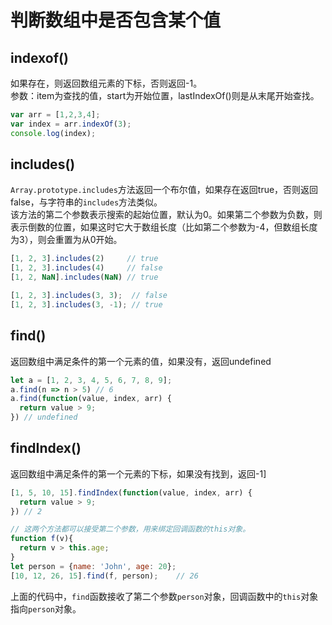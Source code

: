 # 判断数组中是否包含某个值

## indexof()
如果存在，则返回数组元素的下标，否则返回-1。 <br>
参数：item为查找的值，start为开始位置，lastIndexOf()则是从末尾开始查找。
```js
var arr = [1,2,3,4];
var index = arr.indexOf(3);
console.log(index);
```

## includes()
`Array.prototype.includes`方法返回一个布尔值，如果存在返回true，否则返回false，与字符串的`includes`方法类似。 <br>
该方法的第二个参数表示搜索的起始位置，默认为0。如果第二个参数为负数，则表示倒数的位置，如果这时它大于数组长度（比如第二个参数为-4，但数组长度为3），则会重置为从0开始。
```js
[1, 2, 3].includes(2)     // true
[1, 2, 3].includes(4)     // false
[1, 2, NaN].includes(NaN) // true

[1, 2, 3].includes(3, 3);  // false
[1, 2, 3].includes(3, -1); // true
```
## find()
返回数组中满足条件的第一个元素的值，如果没有，返回undefined
```js
let a = [1, 2, 3, 4, 5, 6, 7, 8, 9];
a.find(n => n > 5) // 6
a.find(function(value, index, arr) {
  return value > 9;
}) // undefined
```
## findIndex()
返回数组中满足条件的第一个元素的下标，如果没有找到，返回-1]
```js
[1, 5, 10, 15].findIndex(function(value, index, arr) {
  return value > 9;
}) // 2

// 这两个方法都可以接受第二个参数，用来绑定回调函数的this对象。
function f(v){
  return v > this.age;
}
let person = {name: 'John', age: 20};
[10, 12, 26, 15].find(f, person);    // 26
```
上面的代码中，`find`函数接收了第二个参数`person`对象，回调函数中的`this`对象指向`person`对象。







